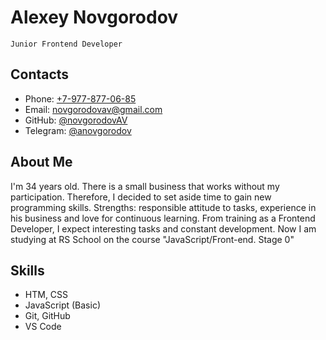 # Alexey Novgorodov
`Junior Frontend Developer`

## __Contacts__
- Phone: [+7-977-877-06-85](tel:+79778770685)
- Email: [novgorodovav@gmail.com](mailto:novgorodovav@gmail.com)
- GitHub: [@novgorodovAV](https://github.com/novgorodovav)
- Telegram: [@anovgorodov](https://t.me/anovgorodov)

## __About Me__
I'm 34 years old. There is a small business that works without my participation. Therefore, I decided to set aside time to gain new programming skills. Strengths: responsible attitude to tasks, experience in his business and love for continuous learning. From training as a Frontend Developer, I expect interesting tasks and constant development. Now I am studying at RS School on the course "JavaScript/Front-end. Stage 0"

## __Skills__
* HTM, CSS
* JavaScript (Basic)
* Git, GitHub
* VS Code


